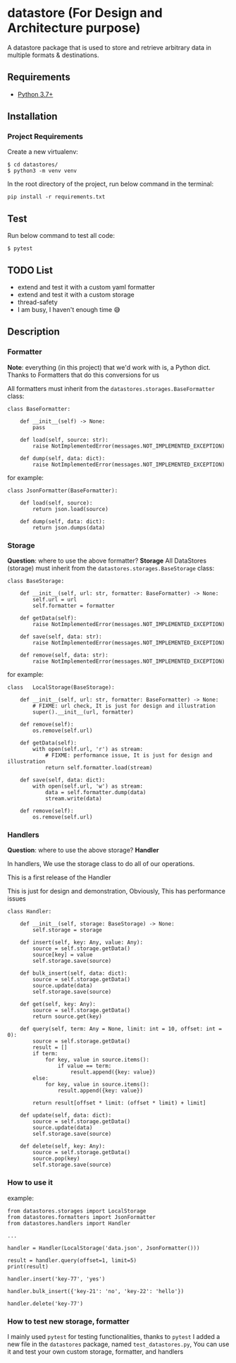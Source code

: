 # datastore (For Design and Architecture purpose)
A datastore package that is used to store and retrieve arbitrary data in multiple formats &amp; destinations.


## Requirements
* [Python 3.7+](https://www.python.org/downloads/)


## Installation

### Project Requirements

Create a new virtualenv:

```
$ cd datastores/
$ python3 -m venv venv
```

In the root directory of the project, run below command in the terminal:

```
pip install -r requirements.txt
```

## Test

Run below command to test all code:

```
$ pytest
```


## TODO List

* extend and test it with a custom yaml formatter
* extend and test it with a custom storage
* thread-safety
* I am busy, I haven't enough time 😅


## Description

### Formatter
**Note**: everything (in this project) that we'd work with is, a Python dict. Thanks to Formatters that do this conversions for us

All formatters must inherit from the `datastores.storages.BaseFormatter` class:


```
class BaseFormatter:

    def __init__(self) -> None:
        pass

    def load(self, source: str):
        raise NotImplementedError(messages.NOT_IMPLEMENTED_EXCEPTION)

    def dump(self, data: dict):
        raise NotImplementedError(messages.NOT_IMPLEMENTED_EXCEPTION)
```

for example:

```
class JsonFormatter(BaseFormatter):

    def load(self, source):
        return json.load(source)

    def dump(self, data: dict):
        return json.dumps(data)
```

### Storage

**Question**: where to use the above formatter? **Storage**
All DataStores (storage) must inherit from the `datastores.storages.BaseStorage` class:


```
class BaseStorage:

    def __init__(self, url: str, formatter: BaseFormatter) -> None:
        self.url = url
        self.formatter = formatter

    def getData(self):
        raise NotImplementedError(messages.NOT_IMPLEMENTED_EXCEPTION)

    def save(self, data: str):
        raise NotImplementedError(messages.NOT_IMPLEMENTED_EXCEPTION)

    def remove(self, data: str):
        raise NotImplementedError(messages.NOT_IMPLEMENTED_EXCEPTION)
```

for example:

```
class   LocalStorage(BaseStorage):

    def __init__(self, url: str, formatter: BaseFormatter) -> None:
        # FIXME: url check, It is just for design and illustration
        super().__init__(url, formatter)

    def remove(self):
        os.remove(self.url)
    
    def getData(self):
        with open(self.url, 'r') as stream:
            # FIXME: performance issue, It is just for design and illustration
            return self.formatter.load(stream)

    def save(self, data: dict):
        with open(self.url, 'w') as stream:
            data = self.formatter.dump(data)
            stream.write(data)

    def remove(self):
        os.remove(self.url)
```

### Handlers

**Question**: where to use the above storage? **Handler**

In handlers, We use the storage class to do all of our operations.

This is a first release of the Handler

This is just for design and demonstration, Obviously, This has performance issues

```
class Handler:

    def __init__(self, storage: BaseStorage) -> None:
        self.storage = storage

    def insert(self, key: Any, value: Any):
        source = self.storage.getData()
        source[key] = value
        self.storage.save(source)

    def bulk_insert(self, data: dict):
        source = self.storage.getData()
        source.update(data)
        self.storage.save(source)

    def get(self, key: Any):
        source = self.storage.getData()
        return source.get(key)

    def query(self, term: Any = None, limit: int = 10, offset: int = 0):
        source = self.storage.getData()
        result = []
        if term:
            for key, value in source.items():
                if value == term:
                    result.append({key: value})
        else:
            for key, value in source.items():
                result.append({key: value})
        
        return result[offset * limit: (offset * limit) + limit]

    def update(self, data: dict):
        source = self.storage.getData()
        source.update(data)
        self.storage.save(source)

    def delete(self, key: Any):
        source = self.storage.getData()
        source.pop(key)
        self.storage.save(source)
```

### How to use it

example:

```
from datastores.storages import LocalStorage
from datastores.formatters import JsonFormatter
from datastores.handlers import Handler

...

handler = Handler(LocalStorage('data.json', JsonFormatter()))

result = handler.query(offset=1, limit=5)
print(result)

handler.insert('key-77', 'yes')

handler.bulk_insert({'key-21': 'no', 'key-22': 'hello'})

handler.delete('key-77')
```


### How to test new storage, formatter

I mainly used `pytest` for testing functionalities, thanks to `pytest`
I added a new file in the `datastores` package, named `test_datastores.py`,
You can use it and test your own custom storage, formatter, and handlers
